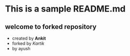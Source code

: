 # This is a sample README.md

## welcome to forked repository
- created by
**Ankit**
- forked by *Kartik*
- by ayush